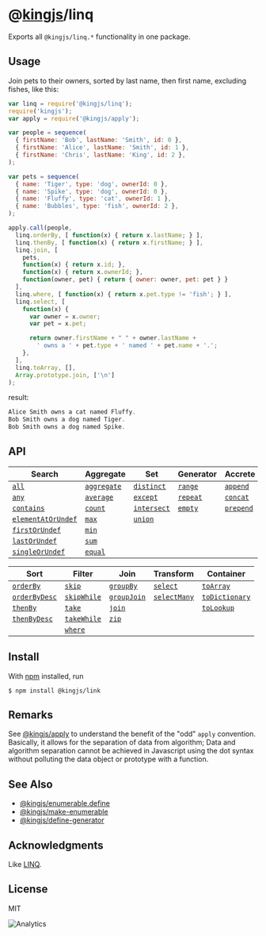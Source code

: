 # @[kingjs](https://www.npmjs.com/package/kingjs)/linq
Exports all `@kingjs/linq.*` functionality in one package.
## Usage
Join pets to their owners, sorted by last name, then first name, excluding fishes, like this:
```js
var linq = require('@kingjs/linq');
require('kingjs');
var apply = require('@kingjs/apply');

var people = sequence(
  { firstName: 'Bob', lastName: 'Smith', id: 0 },
  { firstName: 'Alice', lastName: 'Smith', id: 1 },
  { firstName: 'Chris', lastName: 'King', id: 2 },
);

var pets = sequence(
  { name: 'Tiger', type: 'dog', ownerId: 0 },
  { name: 'Spike', type: 'dog', ownerId: 0 },
  { name: 'Fluffy', type: 'cat', ownerId: 1 },
  { name: 'Bubbles', type: 'fish', ownerId: 2 },
);

apply.call(people,
  linq.orderBy, [ function(x) { return x.lastName; } ],
  linq.thenBy, [ function(x) { return x.firstName; } ],
  linq.join, [
    pets, 
    function(x) { return x.id; },
    function(x) { return x.ownerId; },
    function(owner, pet) { return { owner: owner, pet: pet } }
  ],
  linq.where, [ function(x) { return x.pet.type != 'fish'; } ],
  linq.select, [
    function(x) { 
      var owner = x.owner;
      var pet = x.pet;

      return owner.firstName + " " + owner.lastName + 
        ' owns a ' + pet.type + ' named ' + pet.name + '.';
    },
  ],
  linq.toArray, [],
  Array.prototype.join, ['\n']
);
```
result:
```js
Alice Smith owns a cat named Fluffy. 
Bob Smith owns a dog named Tiger. 
Bob Smith owns a dog named Spike.
```
## API
| Search | Aggregate | Set | Generator | Accrete |
|---|---|---|---|---|
|[`all`][all]|[`aggregate`][aggregate]|[`distinct`][distinct]|[`range`][range]|[`append`][append]|
|[`any`][any]|[`average`][average]|[`except`][except]|[`repeat`][repeat]|[`concat`][concat]|
|[`contains`][contains]|[`count`][count]|[`intersect`][intersect]|[`empty`][empty]|[`prepend`][prepend]|
|[`elementAt`][element-at][`OrUndef`][element-at-]|[`max`][max]|[`union`][union]|
|[`first`][first][`OrUndef`][first-]|[`min`][min]||
|[`last`][last][`OrUndef`][last-]|[`sum`][sum]|
|[`single`][single][`OrUndef`][single-]|[`equal`][sequence-equal]

| Sort | Filter | Join | Transform | Container |
|---|---|---|---|---|
|[`orderBy`][order-by]|[`skip`][skip]|[`groupBy`][group-by]|[`select`][select]|[`toArray`][to-array]|
|[`orderByDesc`][order-by-]|[`skipWhile`][skip-while]|[`groupJoin`][group-join]|[`selectMany`][select-many]|[`toDictionary`][to-dictionary]|
|[`thenBy`][then-by]|[`take`][take]|[`join`][join]||[`toLookup`][to-lookup]|
|[`thenByDesc`][then-by-]|[`takeWhile`][take-while]|[`zip`][zip]|
||[`where`][where]|

## Install
With [npm](https://npmjs.org/) installed, run
```
$ npm install @kingjs/link
```
## Remarks
See [@kingjs/apply](https://www.npmjs.com/package/@kingjs/apply) to understand the benefit of the "odd" `apply` convention. Basically, it allows for the separation of data from algorithm; Data and algorithm separation cannot be achieved in Javascript using the dot syntax without polluting the data object or prototype with a function.

## See Also
- [@kingjs/enumerable.define](https://www.npmjs.com/package/@kingjs/enumerable.define)
- [@kingjs/make-enumerable](https://www.npmjs.com/package/@kingjs/make-enumerable)
- [@kingjs/define-generator](https://www.npmjs.com/package/@kingjs/define-generator)
## Acknowledgments
Like [LINQ](https://docs.microsoft.com/en-us/dotnet/csharp/programming-guide/concepts/linq/getting-started-with-linq).
## License
MIT

![Analytics](https://analytics.kingjs.net/linq)

  [aggregate]: https://www.npmjs.com/package/@kingjs/linq.aggregate
  [all]: https://www.npmjs.com/package/@kingjs/linq.all
  [any]: https://www.npmjs.com/package/@kingjs/linq.any
  [append]: https://www.npmjs.com/package/@kingjs/linq.append
  [average]: https://www.npmjs.com/package/@kingjs/linq.average
  [concat]: https://www.npmjs.com/package/@kingjs/linq.concat
  [contains]: https://www.npmjs.com/package/@kingjs/linq.contains
  [count]: https://www.npmjs.com/package/@kingjs/linq.count
  [distinct]: https://www.npmjs.com/package/@kingjs/linq.distinct
  [element-at]: https://www.npmjs.com/package/@kingjs/linq.element-at
  [element-at-]: https://www.npmjs.com/package/@kingjs/linq.element-at-or-undefined
  [empty]: https://www.npmjs.com/package/@kingjs/linq.empty
  [except]: https://www.npmjs.com/package/@kingjs/linq.except
  [first]: https://www.npmjs.com/package/@kingjs/linq.first
  [first-]: https://www.npmjs.com/package/@kingjs/linq.first-or-undefined
  [group-by]: https://www.npmjs.com/package/@kingjs/linq.group-by
  [group-join]: https://www.npmjs.com/package/@kingjs/linq.group-join
  [intersect]: https://www.npmjs.com/package/@kingjs/linq.intersect
  [join]: https://www.npmjs.com/package/@kingjs/linq.join
  [last]: https://www.npmjs.com/package/@kingjs/linq.last
  [last-]: https://www.npmjs.com/package/@kingjs/linq.last-or-undefined
  [max]: https://www.npmjs.com/package/@kingjs/linq.max
  [min]: https://www.npmjs.com/package/@kingjs/linq.min
  [order-by]: https://www.npmjs.com/package/@kingjs/linq.order-by
  [order-by-]: https://www.npmjs.com/package/@kingjs/linq.order-by-descending
  [prepend]: https://www.npmjs.com/package/@kingjs/linq.prepend
  [range]: https://www.npmjs.com/package/@kingjs/linq.range
  [repeat]: https://www.npmjs.com/package/@kingjs/linq.repeat
  [select]: https://www.npmjs.com/package/@kingjs/linq.select
  [select-many]: https://www.npmjs.com/package/@kingjs/linq.select-many
  [sequence-equal]: https://www.npmjs.com/package/@kingjs/linq.sequence-equal
  [single]: https://www.npmjs.com/package/@kingjs/linq.single
  [single-]: https://www.npmjs.com/package/@kingjs/linq.single-or-undefined
  [skip]: https://www.npmjs.com/package/@kingjs/linq.skip
  [skip-while]: https://www.npmjs.com/package/@kingjs/linq.skip-while
  [sum]: https://www.npmjs.com/package/@kingjs/linq.sum
  [take]: https://www.npmjs.com/package/@kingjs/linq.take
  [take-while]: https://www.npmjs.com/package/@kingjs/linq.take-while
  [then-by]: https://www.npmjs.com/package/@kingjs/linq.then-by
  [then-by-]: https://www.npmjs.com/package/@kingjs/linq.then-by-descending
  [to-array]: https://www.npmjs.com/package/@kingjs/linq.to-array
  [to-dictionary]: https://www.npmjs.com/package/@kingjs/linq.to-dictionary
  [to-lookup]: https://www.npmjs.com/package/@kingjs/linq.to-lookup
  [union]: https://www.npmjs.com/package/@kingjs/linq.union
  [where]: https://www.npmjs.com/package/@kingjs/linq.where
  [zip]: https://www.npmjs.com/package/@kingjs/linq.zip